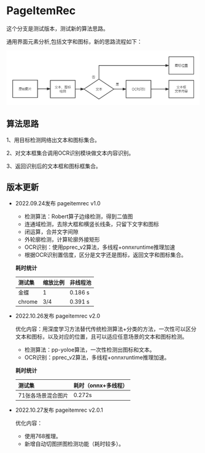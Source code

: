 # PageItemRec
这个分支是测试版本，测试新的算法思路。

通用界面元素分析,包括文字和图标，新的思路流程如下：

![页面元素（文字、图标）检测_第二期](./imgs/页面元素（文字、图标）检测_第二期.png)

## 算法思路

1、用目标检测网络出文本和图标集合。

2、对文本框集合调用OCR识别模块做文本内容识别。

3、返回识别后的文本框和图标框集合。



## 版本更新

- 2022.09.24发布 pageitemrec v1.0

  - 检测算法：Robert算子边缘检测，得到二值图
  - 连通域检测，去除大框和横竖长线条，只留下文字和图标
  - 闭运算，合并文字间隙
  - 外轮廓检测，计算轮廓外接矩形
  - OCR识别：使用pprec_v2算法，多线程+onnxruntime推理加速
  - 根据OCR识别置信度，区分是文字还是图标，返回文字和图标集合。

  **耗时统计**

  | 测试集 | 缩放比例 | 非线程池 |
  | ------ | -------- | -------- |
  | 金蝶   | 1        | 0.186 s  |
  | chrome | 3/4      | 0.391 s  |

- 2022.10.26发布 pageitemrec v2.0

  优化内容：用深度学习方法替代传统检测算法+分类的方法，一次性可以区分文本和图标，以及对应的位置，且可以适应任意场景的文本和图标检测。

  - 检测算法：pp-yoloe算法，一次性检测出图标和文本。
  - OCR识别：pprec_v2算法，多线程+onnxruntime推理加速。

  **耗时统计**

  | 测试集             | 耗时（onnx+多线程） |
  | ------------------ | ------------------- |
  | 71张各场景混合图片 | 0.272s              |

- 2022.10.27发布 pageitemrec v2.0.1

  优化内容：

  - 使用768推理。
  - 新增自动切图拼图检测功能（耗时较多）。
